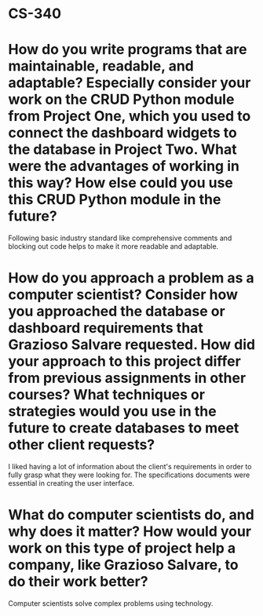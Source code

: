 # CS-340

# How do you write programs that are maintainable, readable, and adaptable? Especially consider your work on the CRUD Python module from Project One, which you used to connect the dashboard widgets to the database in Project Two. What were the advantages of working in this way? How else could you use this CRUD Python module in the future?
Following basic industry standard like comprehensive comments and blocking out code helps to make it more readable and adaptable. 

# How do you approach a problem as a computer scientist? Consider how you approached the database or dashboard requirements that Grazioso Salvare requested. How did your approach to this project differ from previous assignments in other courses? What techniques or strategies would you use in the future to create databases to meet other client requests?
I liked having a lot of information about the client's requirements in order to fully grasp what they were looking for. The specifications documents were essential in creating the user interface.

# What do computer scientists do, and why does it matter? How would your work on this type of project help a company, like Grazioso Salvare, to do their work better?
Computer scientists solve complex problems using technology. 
